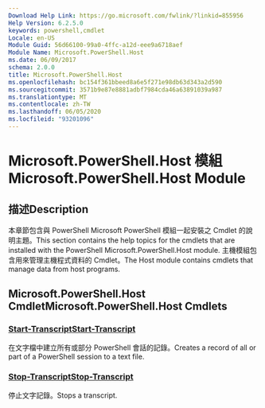 ```yaml
---
Download Help Link: https://go.microsoft.com/fwlink/?linkid=855956
Help Version: 6.2.5.0
keywords: powershell,cmdlet
Locale: en-US
Module Guid: 56d66100-99a0-4ffc-a12d-eee9a6718aef
Module Name: Microsoft.PowerShell.Host
ms.date: 06/09/2017
schema: 2.0.0
title: Microsoft.PowerShell.Host
ms.openlocfilehash: bc154f361bbeed8a6e5f271e98db63d343a2d590
ms.sourcegitcommit: 3571b9e87e8881adbf7984cda46a63891039a987
ms.translationtype: MT
ms.contentlocale: zh-TW
ms.lasthandoff: 06/05/2020
ms.locfileid: "93201096"
---
```

# <span data-ttu-id="5e6bb-103">Microsoft.PowerShell.Host 模組</span><span class="sxs-lookup"><span data-stu-id="5e6bb-103">Microsoft.PowerShell.Host Module</span></span>

## <span data-ttu-id="5e6bb-104">描述</span><span class="sxs-lookup"><span data-stu-id="5e6bb-104">Description</span></span>

<span data-ttu-id="5e6bb-105">本章節包含與 PowerShell Microsoft PowerShell 模組一起安裝之 Cmdlet 的說明主題。</span><span class="sxs-lookup"><span data-stu-id="5e6bb-105">This section contains the help topics for the cmdlets that are installed with the PowerShell Microsoft.PowerShell.Host module.</span></span> <span data-ttu-id="5e6bb-106">主機模組包含用來管理主機程式資料的 Cmdlet。</span><span class="sxs-lookup"><span data-stu-id="5e6bb-106">The Host module contains cmdlets that manage data from host programs.</span></span>

## <span data-ttu-id="5e6bb-107">Microsoft.PowerShell.Host Cmdlet</span><span class="sxs-lookup"><span data-stu-id="5e6bb-107">Microsoft.PowerShell.Host Cmdlets</span></span>

### [<span data-ttu-id="5e6bb-108">Start-Transcript</span><span class="sxs-lookup"><span data-stu-id="5e6bb-108">Start-Transcript</span></span>](Start-Transcript.md)
<span data-ttu-id="5e6bb-109">在文字檔中建立所有或部分 PowerShell 會話的記錄。</span><span class="sxs-lookup"><span data-stu-id="5e6bb-109">Creates a record of all or part of a PowerShell session to a text file.</span></span>

### [<span data-ttu-id="5e6bb-110">Stop-Transcript</span><span class="sxs-lookup"><span data-stu-id="5e6bb-110">Stop-Transcript</span></span>](Stop-Transcript.md)
<span data-ttu-id="5e6bb-111">停止文字記錄。</span><span class="sxs-lookup"><span data-stu-id="5e6bb-111">Stops a transcript.</span></span>
